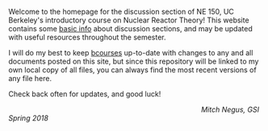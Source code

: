 Welcome to the homepage for the discussion section of NE 150, UC Berkeley's introductory course on Nuclear Reactor Theory!
This website contains some [basic info](NE150-Disc_2018_Syllabus) about discussion sections, and may be updated with useful resources throughout the semester.

I will do my best to keep [bcourses](https://bcourses.berkeley.edu/courses/1468265/files/folder/Discussion%20Section) up-to-date with changes to any and all documents posted on this site, but since this repository will be linked to my own local copy of all files, you can always find the most recent versions of any file here.

Check back often for updates, and good luck! 

&emsp;&emsp;&emsp;&emsp;&emsp;&emsp;&emsp;&emsp;&emsp;&emsp;&emsp;&emsp;&emsp;&emsp;&emsp;&emsp;&emsp;&emsp;&emsp;&emsp;&emsp;&emsp;&emsp;&emsp;&emsp;&emsp;&emsp;  _Mitch Negus, GSI Spring 2018_
